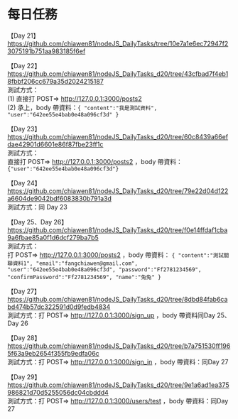 # 每日任務

【Day 21】
https://github.com/chiawen81/nodeJS_DailyTasks/tree/10e7a1e6ec72947f23075191b751aa983185f6ef

【Day 22】
https://github.com/chiawen81/nodeJS_DailyTasks_d20/tree/43cfbad7f4eb18fbbf206cc679a35d2024215187<br>
測試方式：<br>
(1) 直接打 POST=> http://127.0.0.1:3000/posts2<br>
(2) 承上，body 帶資料：`{
    "content":"我是測試資料",
    "user":"642ee55e4bab0e48a096cf3d"
}`

【Day 23】<br>
https://github.com/chiawen81/nodeJS_DailyTasks_d20/tree/60c8439a66efdae42901d6601e86f87fbe23ff1c<br>
測試方式： <br>
直接打 POST=> http://127.0.0.1:3000/posts2 ，body 帶資料：`{"user":"642ee55e4bab0e48a096cf3d"}`

【Day 24】<br>
https://github.com/chiawen81/nodeJS_DailyTasks_d20/tree/79e22d04d122a6604de9042bdf6083830b791a3d<br>
測試方式：同 Day 23 <br>

【Day 25、Day 26】<br>
https://github.com/chiawen81/nodeJS_DailyTasks_d20/tree/f0e14ffdaf1cba9a6fbae85a0f1d6dcf279ba7b5<br>
測試方式：<br>
打 POST=> http://127.0.0.1:3000/posts2 ，body 帶資料：
`{
    "content":"測試關聯資料1",
    "email":"fangchiawen@gmail.com",
    "user":"642ee55e4bab0e48a096cf3d",
    "password":"Ff2781234569",
    "confirmPassword":"Ff2781234569",
    "name":"兔兔"
}`

【Day 27】<br>
https://github.com/chiawen81/nodeJS_DailyTasks_d20/tree/8dbd84fab6cabd474b57dc322591d0d9fedb4834 <br>
測試方式：打 POST=> http://127.0.0.1:3000/sign_up ，body 帶資料同Day 25、Day 26<br>

【Day 28】<br>
https://github.com/chiawen81/nodeJS_DailyTasks_d20/tree/b7a751530ff1965f63a9eb2654f355fb9edfa06c <br>
測試方式：打 POST=> http://127.0.0.1:3000/sign_in ，body 帶資料：同Day 27<br>

【Day 29】<br>
https://github.com/chiawen81/nodeJS_DailyTasks_d20/tree/9e1a6ad1ea375986821d70d5255056dc04cbddd4 <br>
測試方式：打 POST=> http://127.0.0.1:3000/users/test ，body 帶資料：同Day 27<br>


